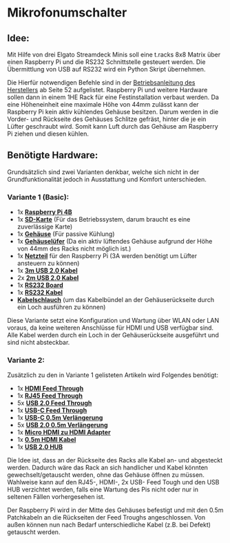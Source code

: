 # Mikrofonumschalter

## Idee:

Mit Hilfe von drei Elgato Streamdeck Minis soll eine t.racks 8x8 Matrix über einen Raspberry Pi und die RS232 Schnittstelle gesteuert werden. Die Übermittlung von USB auf RS232 wird ein Python Skript übernehmen.

Die Hierfür notwendigen Befehle sind in der [Betriebsanleitung des Herstellers](https://images.static-thomann.de/pics/atg/atgdata/document/manual/490507_c_490507_r1_de_online.pdf) ab Seite 52 aufgelistet. Raspberry Pi und weitere Hardware sollen dann in einem 1HE Rack für eine Festinstallation verbaut werden. Da eine Höheneinheit eine maximale Höhe von 44mm zulässt kann der Raspberry Pi kein aktiv kühlendes Gehäuse besitzen. Darum werden in die Vorder- und Rückseite des Gehäuses Schlitze gefräst, hinter die je ein Lüfter geschraubt wird. Somit kann Luft durch das Gehäuse am Raspberry Pi ziehen und diesen kühlen.

## Benötigte Hardware:

Grundsätzlich sind zwei Varianten denkbar, welche sich nicht in der Grundfunktionalität jedoch in Ausstattung und Komfort unterschieden.

### Variante 1 (Basic):

- 1x [**Raspberry Pi 4B**](https://amazon.de/dp/B07TD42S27/) 
- 1x [**SD-Karte**](https://www.amazon.de/dp/B06XYHN68L/) (Für das Betriebssystem, darum braucht es eine zuverlässige Karte)
- 1x **[Gehäuse](https://www.amazon.de/dp/B07XRL1VNQ/)** (Für passive Kühlung)
- 1x **[Gehäuselüfer](https://www.amazon.de/dp/B07ZBRGC5K/)** (Da ein aktiv lüftendes Gehäuse aufgrund der Höhe von 44mm des Racks nicht möglich ist.)
- 1x **[Netzteil](https://www.amazon.de/dp/B07DC97TMM/)** für den Raspberry Pi (3A werden benötigt um Lüfter ansteuern zu können)
- 1x **[3m USB 2.0 Kabel](https://www.amazon.de/dp/B00WHZ7GBW/)**
- 2x **[2m USB 2.0 Kabel](https://www.amazon.de/dp/B00WHZ7AGS/)**
- 1x **[RS232 Board](https://www.amazon.de/dp/B0107Y3Z3W/)**
- 1x **[RS232 Kabel](https://www.amazon.de/dp/B00A6GIUZA/)**
- **[Kabelschlauch](https://www.amazon.de/dp/B09TNL7PCK/)** (um das Kabelbündel an der Gehäuserückseite durch ein Loch ausführen zu können)

Diese Variante setzt eine Konfiguration und Wartung über WLAN oder LAN voraus, da keine weiteren Anschlüsse für HDMI und USB verfügbar sind. Alle Kabel werden durch ein Loch in der Gehäuserückseite ausgeführt und sind nicht absteckbar.



### Variante 2:

Zusätzlich zu den in Variante 1 gelisteten Artikeln wird Folgendes benötigt:

- 1x **[HDMI Feed Through](https://www.amazon.de/dp/B004E8A77U/)**
- 1x [**RJ45 Feed Through**](https://www.amazon.de/dp/B004E8DKBA/)
- 5x **[USB 2.0 Feed Through](https://www.amazon.de/dp/B003VSXQVI/)**
- 1x [**USB-C Feed Through**](https://www.amazon.de/-/en/dp/B076954GFC/)
- 1x [**USB-C 0.5m Verlängerung**](https://www.amazon.de/dp/B074K318JK/)
- 5x [**USB 2.0 0.5m Verlängerung**](https://www.amazon.de/dp/B00WHZ7N60/)
- 1x [**Micro HDMI zu HDMI Adapter**](https://www.amazon.de/dp/B00B2HORKE/)
- 1x [**0.5m HDMI Kabel**](https://www.amazon.de/dp/B08R425QQ3/) 
- 1x [**USB 2.0 HUB**](https://www.amazon.de/dp/B00L2442H0/)

Die Idee ist, dass an der Rückseite des Racks alle Kabel an- und abgesteckt werden. Dadurch wäre das Rack an sich handlicher und Kabel könnten gewechselt/getauscht werden, ohne das Gehäuse öffnen zu müssen. Wahlweise kann auf den RJ45-, HDMI-, 2x USB- Feed Tough und den USB HUB verzichtet werden, falls eine Wartung des Pis nicht oder nur in seltenen Fällen vorhergesehen ist.

Der Raspberry Pi wird in der Mitte des Gehäuses befestigt und mit den 0.5m Patchkabeln an die Rückseiten der Feed Troughs angeschlossen. Von außen können nun nach Bedarf unterschiedliche Kabel (z.B. bei Defekt) getauscht werden.



